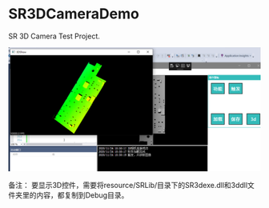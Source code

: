 # SR3DCameraDemo
SR 3D Camera Test Project.  

![demo](https://github.com/LeaderXinjianSun/SR3DCameraDemo/blob/main/resource/DemoImg1.png)
  
备注：
要显示3D控件，需要将resource/SRLib/目录下的SR3dexe.dll和3ddll文件夹里的内容，都复制到Debug目录。
